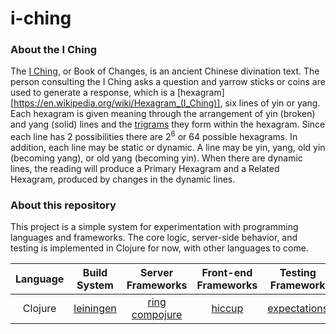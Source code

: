# i-ching

### About the I Ching
The [I Ching](https://en.wikipedia.org/wiki/I_Ching), or Book of Changes, is an ancient Chinese divination text. The person consulting the I Ching asks a question and yarrow sticks or coins are used to generate a response, which is a [hexagram][https://en.wikipedia.org/wiki/Hexagram_(I_Ching)], six lines of yin or yang. Each hexagram is given meaning through the arrangement of yin (broken) and yang (solid) lines and the [trigrams](https://en.wikipedia.org/wiki/Bagua) they form within the hexagram. Since each line has 2 possibilities there are 2<sup>6</sup> or 64 possible hexagrams. In addition, each line may be static or dynamic. A line may be yin, yang, old yin (becoming yang), or old yang (becoming yin). When there are dynamic lines, the reading will produce a Primary Hexagram and a Related Hexagram, produced by changes in the dynamic lines.

### About this repository
This project is a simple system for experimentation with programming languages and frameworks. The core logic, server-side behavior, and testing is implemented in Clojure for now, with other languages to come.

| Language | Build System | Server Frameworks | Front-end Frameworks | Testing Framework |
|:--------:| :----------: | :---------------: | :------------------: | :---------------: |
| Clojure  | [leiningen](https://leiningen.org/) | [ring](https://github.com/ring-clojure/ring)<br/>[compojure](https://github.com/weavejester/compojure) | [hiccup](https://github.com/weavejester/hiccup) | [expectations](https://github.com/clojure-expectations/expectations) |


